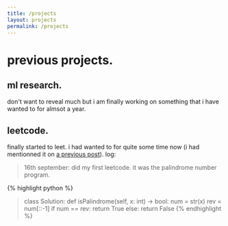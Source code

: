 ```yaml
---
title: /projects
layout: projects
permalink: /projects
---
```


# previous projects.

## ml research.

don't want to reveal much but i am finally working on something that i have wanted to for almsot a year.

## leetcode.

finally started to leet. i had wanted to for quite some time now (i had mentionned it on <a href="https://atharvakokane.github.io/2024/09/01/life-gone-by.html">a previous post</a>).
log:
>16th september: did my first leetcode. it was the palindrome number program.

{% highlight python %}
>class Solution:
>  def isPalindrome(self, x: int) -> bool:
>    num = str(x)
>    rev = num[::-1]
>    if num == rev:
>      return True
>    else:
>      return False
{% endhighlight %}
